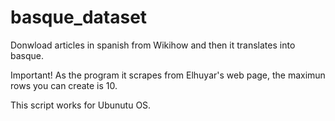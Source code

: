 # basque_dataset
Donwload articles in spanish from Wikihow and then it translates into basque.

Important! As the program it scrapes from Elhuyar's web page, the maximun rows you can create is 10. 

This script works for Ubunutu OS.
